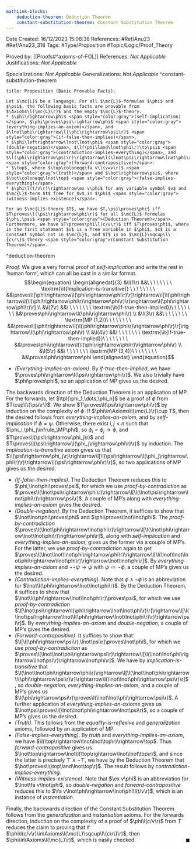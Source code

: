 ```yaml
---
mathLink-blocks:
    deduction-theorem: Deduction Theorem
    constant-substitution-theorem: Constant Substitution Theorem
---
```


<div class="topSpace"></div>

Date Created: 16/12/2023 15:08:38
References: #Ref/Anu23 #Ref/Anu23_318
Tags: #Type/Proposition #Topic/Logic/Proof_Theory

Proved by: [[Proofs#^axioms-of-FOL]]
References: <i>Not Applicable</i>
Justifications: <i>Not Applicable</i>

Specializations: <i>Not Applicable</i>
Generalizations: <i>Not Applicable</i>
^constant-substitution-theorem

``` ad-Proposition
title: Proposition (Basic Provable Facts).

Let $\mc{L}$ be a language. For all $\mc{L}$-formulas $\phi$ and $\psi$, the following basic facts are provable from $\Axioms\l(\mc{L}\r)$ and the empty $\mc{L}$-theory.
* $\phi\rightarrow\phi$ <span style="color:gray">(self-implication)</span>, $\phi\proves\psi\rightarrow\phi$ <span style="color:gray">(everything-implies-an-axiom)</span>, and $\lnot\phi\rightarrow\l(\phi\rightarrow\psi\r)$ <span style="color:gray">(if-false-then-implies)</span>.
* $\phi\leftrightarrow\lnot\lnot\phi$ <span style="color:gray">(double-negation)</span>, $\l(\phi\land\lnot\phi\r)\to\psi$ <span style="color:gray">(contradiction-implies-everything)</span>, and $\l(\phi\rightarrow\psi\r)\rightarrow\l(\lnot\psi\rightarrow\lnot\phi\r)$ <span style="color:gray">(forward-contrapositive)</span>.
* $\top$, where $\top\coloneqq\fa v\l(v=v\r)$ <span style="color:gray">(truth)</span> and $\bot\rightarrow\psi$, where $\bot\coloneqq\lnot\top$ <span style="color:gray">(false-implies-everything)</span>.
* $\phi\l(t/v\r)\rightarrow\ex v\phi$ for any variable symbol $v$ and $\mc{L}$-term $t$ free for $v$ in $\phi$ <span style="color:gray">(witness-implies-existence)</span>.

For an $\mc{L}$-theory $T$, we have $T,\psi\proves\phi$ iff $T\proves\l(\psi\rightarrow\phi\r)$ for all $\mc{L}$-formulas $\phi,\psi$ <span style="color:gray">(Deduction Theorem)</span>. Furthermore, we have $T\proves\phi\l(c/v\r)$ iff $T\proves\phi$, where in the first statement $v$ is a free variable in $\phi$, $c$ is a constant symbol not in $\mc{L}$, and $T$ is an $\mc{L}\sqcup\l\{c\r\}$-theory <span style="color:gray">(Constant Substitution Theorem)</span>.

```
^deduction-theorem

<i>Proof.</i> We give a very formal proof of <i>self-implication</i> and write the rest in ‘human form’, which can all be cast in a similar format.
$$\begin{equation}
    \begin{alignedat}{3}
        &\l(1\r) &&\ \ \ \ \ \ \ \ \textrm{\it{Implication-is-transitive}} \ \ \ \ \ \ \ \ &&\proves\l[\phi\rightarrow\l(\phi\rightarrow\phi\r)\r]\rightarrow\l[\l(\phi\rightarrow\l(\l(\phi\rightarrow\phi\r)\rightarrow\phi\r)\r)\rightarrow\l(\phi\rightarrow\phi\r)\r] \\
        &\l(2\r) &&\ \ \ \ \ \ \ \ \textrm{\it{If-true-then-implied}}\ \ \ \ \ \ \ \ &&\proves\phi\rightarrow\l(\phi\rightarrow\phi\r) \\
        &\l(3\r) &&\ \ \ \ \ \ \ \ \textrm{MP (1,2)}\ \ \ \ \ \ \ \ &&\proves\l[\phi\rightarrow\l(\l(\phi\rightarrow\phi\r)\rightarrow\phi\r)\r]\rightarrow\l(\phi\rightarrow\phi\r) \\
        &\l(4\r) &&\ \ \ \ \ \ \ \ \textrm{\it{If-true-then-implied}}\ \ \ \ \ \ \ \ &&\proves\phi\rightarrow\l(\l(\phi\rightarrow\phi\r)\rightarrow\phi\r) \\
        &\l(5\r) &&\ \ \ \ \ \ \ \ \textrm{MP (3,4)}\ \ \ \ \ \ \ \ &&\proves\phi\rightarrow\phi
    \end{alignedat}   
\end{equation}$$
* <i>(Everything-implies-an-axiom)</i>. By <i>if-true-then-implied</i>, we have $\proves\phi\rightarrow\l(\psi\rightarrow\phi\r)$. We also trivially have $\phi\proves\phi$, so an application of MP gives us the desired.

The backwards direction of the Deduction Theorem is an application of MP. For the forwards, let $\tpl{\phi_1,\dots,\phi_n}$ be a proof of $\phi$ from $T\cup\l\{\psi\r\}$. We show $T\proves\l(\psi\rightarrow\phi\r)$ by induction on the complexity of $\phi$. If $\phi\in\Axioms\l(\mc{L}\r)\cup T$, then the desired follows from <i>everything-implies-an-axiom</i>, and by <i>self-implication</i> if $\phi=\psi$. Otherwise, there exist $i,j<n$ such that $\phi_i,\phi_j\infrule_\MP\phi$, so $\phi_i=\phi_j\rightarrow\phi$, and $T\proves\l(\psi\rightarrow\phi_j\r)$ and $T\proves\l(\psi\rightarrow\l(\phi_j\rightarrow\phi\r)\r)$ by induction. The <i>implication-is-transitive</i> axiom gives us that $\l(\psi\rightarrow\phi_j\r)\rightarrow\l[\l(\psi\rightarrow\l(\phi_j\rightarrow\phi\r)\r)\rightarrow\l(\psi\rightarrow\phi\r)\r]$, so two applications of MP gives us the desired.
* <i>(If-false-then-implies)</i>. The Deduction Theorem reduces this to $\phi,\lnot\phi\proves\psi$, for which we use <i>proof-by-contradiction</i> as $\proves\l(\lnot\psi\rightarrow\phi\r)\rightarrow\l[\l(\lnot\psi\rightarrow\lnot\phi\r)\rightarrow\psi\r]$. A couple of MP’s along with <i>everything-implies-an-axiom</i> gives the desired.
* <i>(Double-negation)</i>. By the Deduction Theorem, it suffices to show that $\lnot\lnot\phi\proves\phi$ and $\phi\proves\lnot\lnot\phi$. The <i>proof-by-contradiction</i> $\proves\l(\lnot\phi\rightarrow\lnot\phi\r)\rightarrow\l[\l(\lnot\phi\rightarrow\lnot\lnot\phi\r)\rightarrow\phi\r]$, along with <i>self-implication</i> and <i>everything-implies-an-axiom</i>, gives us the former via a couple of MP’s. For the latter, we use <i>proof-by-contradiction</i> again to get $\proves\l(\lnot\lnot\lnot\phi\rightarrow\phi\r)\rightarrow\l[\l(\lnot\lnot\lnot\phi\rightarrow\lnot\phi\r)\rightarrow\lnot\lnot\phi\r]$. By <i>everything-implies-an-axiom</i> and $\lnot\lnot\psi\rightarrow\psi$ with $\psi\coloneqq\lnot\phi$, a couple of MP’s gives us the desired.
* <i>(Contradiction-implies-everything)</i>. Note that $\phi\land\lnot\phi$ is an abbreviation for $\lnot\l(\phi\rightarrow\lnot\lnot\phi\r)$. By the Deduction Theorem, it suffices to show that $\lnot\l(\phi\rightarrow\lnot\lnot\phi\r)\proves\psi$, for which we use <i>proof-by-contradiction</i> $\l[\lnot\psi\rightarrow\l(\phi\rightarrow\lnot\lnot\phi\r)\r]\rightarrow\l[\l(\lnot\psi\rightarrow\lnot\l(\phi\rightarrow\lnot\lnot\phi\r)\r)\rightarrow\psi\r]$. By <i>everything-implies-an-axiom</i> and <i>double-negation</i>, a couple of MP’s gives the desired.
* <i>(Forward-contrapositive)</i>. It suffices to show that $\l[\l(\phi\rightarrow\psi\r),\lnot\psi\r]\proves\lnot\phi$, for which we use <i>proof-by-contradiction</i> as $\proves\l(\lnot\lnot\phi\rightarrow\psi\r)\rightarrow\l[\l(\lnot\lnot\phi\rightarrow\lnot\psi\r)\rightarrow\lnot\phi\r]$. We have by <i>implication-is-transitive</i> that $\l(\lnot\lnot\phi\rightarrow\phi\r)\rightarrow\l[\l(\lnot\lnot\phi\rightarrow\l(\phi\rightarrow\psi\r)\r)\rightarrow\l(\lnot\lnot\phi\rightarrow\psi\r)\r]$, so <i>double-negation</i>, <i>everything-implies-an-axiom</i>, and a couple of MP’s gives us $\l(\phi\rightarrow\psi\r)\proves\l(\lnot\lnot\phi\rightarrow\psi\r)$. A further application of <i>everything-implies-an-axioms</i> gives us $\lnot\psi\proves\l(\lnot\lnot\phi\rightarrow\lnot\psi\r)$, so a couple of MP’s gives us the desired.
* <i>(Truth)</i>. This follows from the <i>equality-is-reflexive</i> and <i>generalization</i> axioms, followed by an application of MP.
* <i>(False-implies-everything)</i>. By <i>truth</i> and <i>everything-implies-an-axiom</i>, we have $\l(\top\rightarrow\lnot\lnot\top\r)\rightarrow\top$. Thus <i>forward-contrapositive</i> gives us $\lnot\top\rightarrow\lnot\l(\top\rightarrow\lnot\lnot\top\r)$, and since the latter is precisely $\top\land\lnot\top$, we have by the Deduction Theorem that $\bot\proves\l(\top\land\lnot\top\r)$. The result follows by <i>contradiction-implies-everything</i>.
* <i>(Witness-implies-existence)</i>. Note that $\ex v\phi$ is an abbreviation for $\lnot\fa v\lnot\phi$, so <i>double-negation</i> and <i>forward-contrapositive</i> reduces this to $\fa v\lnot\phi\rightarrow\lnot\phi\l(t/v\r)$, which is an instance of <i>instantiation</i>.

Finally, the backwards direction of the Constant Substitution Theorem follows from the <i>generalization</i> and <i>instantiation</i> axioms. For the forwards direction, induction on the complexity of a proof of $\phi\l(c/v\r)$ from $T$ reduces the claim to proving that if $\phi\l(c/v\r)\in\Axioms\l(\mc{L}\sqcup\l\{c\r\}\r)$, then $\phi\in\Axioms\l(\mc{L}\r)$, which is easily checked.<span style="float:right;">$\blacksquare$</span>
